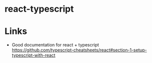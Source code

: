 # react-typescript

# Links

- Good documentation for react + typescript
  https://github.com/typescript-cheatsheets/react#section-1-setup-typescript-with-react
